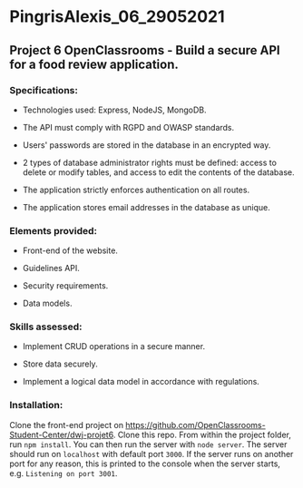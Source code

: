 # PingrisAlexis_06_29052021

## Project 6 OpenClassrooms - Build a secure API for a food review application.

### Specifications:

- Technologies used: Express, NodeJS, MongoDB.

- The API must comply with RGPD and OWASP standards.

- Users' passwords are stored in the database in an encrypted way.

- 2 types of database administrator rights must be defined: access to delete or modify tables, and access to edit the contents of the database.

- The application strictly enforces authentication on all routes.

- The application stores email addresses in the database as unique.
  
### Elements provided:

- Front-end of the website.

- Guidelines API.

- Security requirements.

- Data models.

### Skills assessed:

- Implement CRUD operations in a secure manner.

- Store data securely.

- Implement a logical data model in accordance with regulations.

### Installation:

Clone the front-end project on https://github.com/OpenClassrooms-Student-Center/dwj-projet6.
Clone this repo. From within the project folder, run `npm install`. You 
can then run the server with `node server`. 
The server should run on `localhost` with default port `3000`. If the
server runs on another port for any reason, this is printed to the
console when the server starts, e.g. `Listening on port 3001`.
